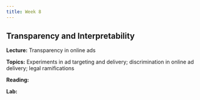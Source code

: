 ```yaml
---
title: Week 8
---
```


## Transparency and Interpretability

**Lecture:** Transparency in online ads

<!--- 

* DS-GA 1017: [slides](../../../assets/8_Transparency_Ads_1017.pdf)
* DS-UA 202: [slides](../../../assets/12_transparency_ads_202_2023.pdf) 

-->

**Topics:** Experiments in ad targeting and delivery; discrimination in online ad delivery; legal ramifications

**Reading:** 
<!--- 

[Transparency and Interpretability Reader](../../../assets/transparency_reader_2024.pdf) 

-->

**Lab:** 

<!---

ShaRP: an implementation of QII + explaining rankings
* DS-UA 202: [ShaRP](https://drive.google.com/file/d/1Pt95RDWl1LMJ8vIa8rxB5E1jjM9qkQPs/view?usp=sharing)
* DS-GA 1017: [ShaRP](https://drive.google.com/file/d/1Pt95RDWl1LMJ8vIa8rxB5E1jjM9qkQPs/view?usp=sharing) 

-->
